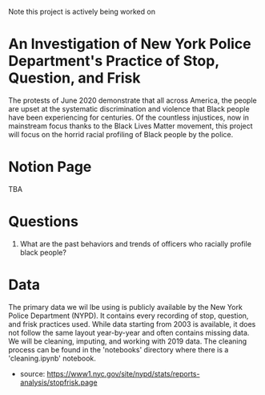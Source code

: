 Note this project is actively being worked on 


# An Investigation of New York Police Department's Practice of Stop, Question, and Frisk

The protests of June 2020 demonstrate that all across America, the people are upset at the systematic discrimination and violence that Black people have been experiencing for centuries. Of the countless injustices, now in mainstream focus thanks to the Black Lives Matter movement, this project will focus on the horrid racial profiling of Black people by the police.


# Notion Page
TBA

# Questions 
1. What are the past behaviors and trends of officers who racially profile black people?



# Data
The primary data we wil lbe using is publicly available by the New York Police Department (NYPD). It contains every recording of stop, question, and frisk practices used. While data starting from 2003 is available, it does not follow the same layout year-by-year and often contains missing data. We will be cleaning, imputing, and working with 2019 data. The cleaning process can be found in the 'notebooks' directory where there is a 'cleaning.ipynb' notebook.

* source: https://www1.nyc.gov/site/nypd/stats/reports-analysis/stopfrisk.page
